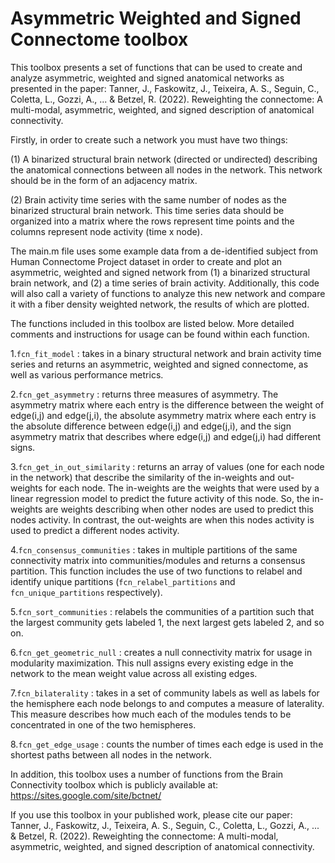 # Asymmetric Weighted and Signed Connectome toolbox

This toolbox presents a set of functions that can be used to create and analyze asymmetric, weighted and signed anatomical networks as presented in the paper:
Tanner, J., Faskowitz, J., Teixeira, A. S., Seguin, C., Coletta, L., Gozzi, A., ... & Betzel, R. (2022). Reweighting the connectome: A multi-modal, asymmetric, weighted, and signed description of anatomical connectivity.

Firstly, in order to create such a network you must have two things:

(1) A binarized structural brain network (directed or undirected) describing the anatomical connections between all nodes in the network. This network should be in the form of an adjacency matrix.

(2) Brain activity time series with the same number of nodes as the binarized structural brain network. This time series data should be organized into a matrix where the rows represent time points and the columns represent node activity (time x node).

The main.m file uses some example data from a de-identified subject from Human Connectome Project dataset in order to create and plot an asymmetric, weighted and signed network from (1) a binarized structural brain network, and (2) a time series of brain activity. Additionally, this code will also call a variety of functions to analyze this new network and compare it with a fiber density weighted network, the results of which are plotted.

The functions included in this toolbox are listed below. More detailed comments and instructions for usage can be found within each function.

1.<code>fcn_fit_model</code> : takes in a binary structural network and brain activity time series and returns an asymmetric, weighted and signed connectome, as well as various performance metrics.

2.<code>fcn_get_asymmetry</code> : returns three measures of asymmetry. The asymmetry matrix where each entry is the difference between the weight of edge(i,j) and edge(j,i), the absolute asymmetry matrix where each entry is the absolute difference between edge(i,j) and edge(j,i), and the sign asymmetry matrix that describes where edge(i,j) and edge(j,i) had different signs.

3.<code>fcn_get_in_out_similarity</code> : returns an array of values (one for each node in the network) that describe the similarity of the in-weights and out-weights for each node. The in-weights are the weights that were used by a linear regression model to predict the future activity of this node. So, the in-weights are weights describing when other nodes are used to predict this nodes activity. In contrast, the out-weights are when this nodes activity is used to predict a different nodes activity.

4.<code>fcn_consensus_communities</code> : takes in multiple partitions of the same connectivity matrix into communities/modules and returns a consensus partition. This function includes the use of two functions to relabel and identify unique partitions (<code>fcn_relabel_partitions</code> and <code>fcn_unique_partitions</code> respectively).

5.<code>fcn_sort_communities</code> : relabels the communities of a partition such that the largest community gets labeled 1, the next largest gets labeled 2, and so on.

6.<code>fcn_get_geometric_null</code> : creates a null connectivity matrix for usage in modularity maximization. This null assigns every existing edge in the network to the mean weight value across all existing edges.

7.<code>fcn_bilaterality</code> : takes in a set of community labels as well as labels for the hemisphere each node belongs to and computes a measure of laterality. This measure describes how much each of the modules tends to be concentrated in one of the two hemispheres.

8.<code>fcn_get_edge_usage</code> : counts the number of times each edge is used in the shortest paths between all nodes in the network.

In addition, this toolbox uses a number of functions from the Brain Connectivity toolbox which is publicly available at:
https://sites.google.com/site/bctnet/

If you use this toolbox in your published work, please cite our paper:
Tanner, J., Faskowitz, J., Teixeira, A. S., Seguin, C., Coletta, L., Gozzi, A., ... & Betzel, R. (2022). Reweighting the connectome: A multi-modal, asymmetric, weighted, and signed description of anatomical connectivity.











